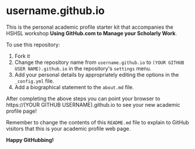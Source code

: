 # username.github.io

This is the personal academic profile starter kit that accompanies the HSHSL workshop **Using GitHub.com to Manage your Scholarly Work**.

To use this repository:

1. Fork it
2. Change the repository name from `username.github.io` to `(YOUR GITHUB USER NAME).github.io` in the repository's `settings` menu.
3. Add your personal details by appropriately editing the options in the `_config.yml` file.
4. Add a biographical statement to the `about.md` file.

After completing the above steps you can point your browser to https://(YOUR GITHUB USERNAME).github.io to see your new academic profile page!

Remember to change the contents of this `README.md` file to explain to GitHub visitors that this is your academic profile web page.

**Happy GitHubbing!**